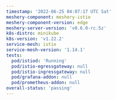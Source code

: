 ```yaml
---
timestamp: '2022-06-25 04:07:17 UTC Sat'
meshery-component: meshery-istio
meshery-component-version: edge
meshery-server-version: 'v0.6.0-rc.5z'
k8s-distro: minikube
k8s-version: 'v1.22.2'
service-mesh: istio
service-mesh-version: '1.14.1'
tests:
  pod/istiod: 'Running'
  pod/istio-egressgateway: null
  pod/istio-ingressgateway: null
  pod/grafana-addon: null
  pod/prometheus-addon: null
overall-status: 'passing'
---
```

